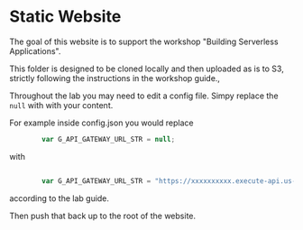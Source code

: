 # Static Website

The goal of this website is to support the workshop "Building Serverless Applications".

This folder is designed to be cloned locally and then uploaded as is to S3, strictly following the instructions in the workshop guide.,


Throughout the lab you may need to edit a config file. Simpy replace the `null` with with your content.

For example inside config.json you would replace

```JavaScript
		var G_API_GATEWAY_URL_STR = null;
```

with

```JavaScript

		var G_API_GATEWAY_URL_STR = "https://xxxxxxxxxx.execute-api.us-east-1.amazonaws.com/test"
```
according to the lab guide.


Then push that back up to the root of the website.